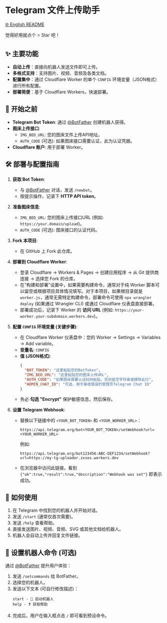# Telegram 文件上传助手
[🌐 English README](README_en.md)

觉得好用就点个 ⭐ Star 吧！

## ✨ 主要功能

*   **自动上传**：直接向机器人发送文件即可上传。
*   **多格式支持**：支持图片、视频、音频及各类文档。
*   **配置集中**：通过 Cloudflare Worker 的单个 `CONFIG` 环境变量（JSON格式）进行所有配置。
*   **部署简便**：基于 Cloudflare Workers，快速部署。

## 🔧 开始之前

*   **Telegram Bot Token**: 通过 [@BotFather](https://t.me/BotFather) 创建机器人获得。
*   **图床上传接口**:
    *   `IMG_BED_URL`: 您的图床文件上传API地址。
    *   `AUTH_CODE` (可选): 如果图床接口需要认证，此为认证凭据。
*   **Cloudflare 账户**: 用于部署 Worker。

## 🛠️ 部署与配置指南

1.  **获取 Bot Token**:
    *   与 [@BotFather](https://t.me/BotFather) 对话，发送 `/newbot`。
    *   按提示操作，记录下 **HTTP API token**。

2.  **准备图床信息**:
    *   `IMG_BED_URL`: 您的图床上传接口URL (例如: `https://your.domain/upload`)。
    *   `AUTH_CODE` (可选): 图床接口的认证代码。

3.  **Fork 本项目**:
    *   在 GitHub 上 Fork 此仓库。

4.  **部署到 Cloudflare Worker**:
    *   登录 Cloudflare -> Workers & Pages -> 创建应用程序 -> 从 Git 提供商连接 -> 选择您 Fork 的仓库。
    *   在“构建和部署”设置中，如果需要构建命令，通常对于纯 Worker 脚本可以留空或根据项目具体情况填写。对于本项目，如果根目录就是 `worker.js`，通常无需特定构建命令，部署命令可使用 `npx wrangler deploy` (如果通过 Wrangler CLI) 或通过 Cloudflare 仪表盘直接部署。
    *   部署成功后，记录下 Worker 的 **访问 URL** (例如: `https://your-worker.your-subdomain.workers.dev`)。

5.  **配置 `CONFIG` 环境变量 (关键步骤)**:
    *   在 Cloudflare Worker 仪表盘中：您的 Worker -> Settings -> Variables -> Add variable。
    *   **变量名**: `CONFIG`
    *   **值 (JSON格式)**:
        ```json
        {
          "BOT_TOKEN": "这里粘贴您的BotToken",
          "IMG_BED_URL": "这里粘贴您的图床上传URL",
          "AUTH_CODE": "如果图床需要认证码则粘贴，否则留空字符串或移除此行",
          "ADMIN_CHAT_ID": "可选，用于接收错误的管理员Telegram Chat ID"
        }
        ```
    *   务必 **勾选 "Encrypt"** 保护敏感信息，然后保存。

6.  **设置 Telegram Webhook**:
    *   替换以下链接中的 `<YOUR_BOT_TOKEN>` 和 `<YOUR_WORKER_URL>`：
        ```text
        https://api.telegram.org/bot<YOUR_BOT_TOKEN>/setWebhook?url=<YOUR_WORKER_URL>
        ```
        例如:
        ```text
        https://api.telegram.org/bot123456:ABC-DEF1234/setWebhook?url=https://my-tg-uploader.zxsos.workers.dev
        ```
    *   在浏览器中访问此链接。看到 `{"ok":true,"result":true,"description":"Webhook was set"}` 即表示成功。

## 💬 如何使用

1.  在 Telegram 中找到您的机器人并开始对话。
2.  发送 `/start` (通常仅首次需要)。
3.  发送 `/help` 查看帮助。
4.  直接发送图片、视频、音频、SVG 或其他文档给机器人。
5.  机器人会自动上传并回复文件链接。

## 🤖 设置机器人命令 (可选)

通过 [@BotFather](https://t.me/BotFather) 提升用户体验：

1.  发送 `/setcommands` 给 BotFather。
2.  选择您的机器人。
3.  发送以下文本 (可自行修改描述)：
    ```text
    start - 🚀 启动机器人
    help - ❓ 获取帮助
    ```
4.  完成后，用户在输入框点击 `/` 即可看到预设命令。
